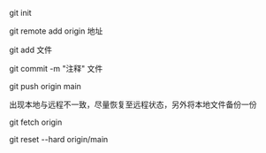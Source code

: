 git init

git remote add origin 地址

git add 文件

git commit -m "注释" 文件

git push origin main



出现本地与远程不一致，尽量恢复至远程状态，另外将本地文件备份一份

git fetch origin

git reset --hard origin/main

